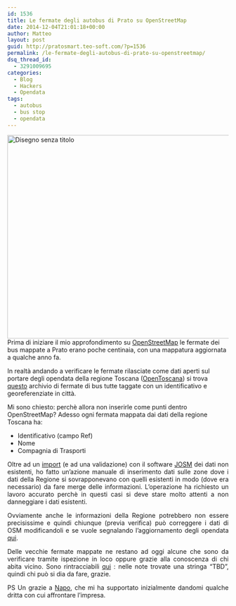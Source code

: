 ```yaml
---
id: 1536
title: Le fermate degli autobus di Prato su OpenStreetMap
date: 2014-12-04T21:01:18+00:00
author: Matteo
layout: post
guid: http://pratosmart.teo-soft.com/?p=1536
permalink: /le-fermate-degli-autobus-di-prato-su-openstreetmap/
dsq_thread_id:
  - 3291009695
categories:
  - Blog
  - Hackers
  - Opendata
tags:
  - autobus
  - bus stop
  - opendata
---
```

[<img class="alignleft  wp-image-1538" src="http://pratosmart.teo-soft.com/wp-content/uploads/2014/12/Disegno-senza-titolo.jpg" alt="Disegno senza titolo" width="617" height="462" srcset="http://pratosmart.teo-soft.com/wp-content/uploads/2014/12/Disegno-senza-titolo-300x225.jpg 300w, http://pratosmart.teo-soft.com/wp-content/uploads/2014/12/Disegno-senza-titolo.jpg 960w" sizes="(max-width: 617px) 100vw, 617px" />](http://pratosmart.teo-soft.com/wp-content/uploads/2014/12/Disegno-senza-titolo.jpg)Prima di iniziare il mio approfondimento su <a title="Il “catasto 2.0″ si chiama OpenStreetMap" href="http://pratosmart.teo-soft.com/il-catasto-2-0-si-chiama-openstreetmap/" target="_blank">OpenStreetMap</a> le fermate dei bus mappate a Prato erano poche centinaia, con una mappatura aggiornata a qualche anno fa.

In realtà andando a verificare le fermate rilasciate come dati aperti sul portare degli opendata della regione Toscana (<a href="http://open.toscana.it/" target="_blank">OpenToscana</a>) si trova <a href="http://dati.toscana.it/dataset/8bb8f8fe-fe7d-41d0-90dc-49f2456180d1/resource/f42cbd9e-be0c-4bab-af32-1fee4160796a/download/c.a.p.0111201431122014googletransit.zip" target="_blank">questo</a> archivio di fermate di bus tutte taggate con un identificativo e georeferenziate in città.

Mi sono chiesto: perchè allora non inserirle come punti dentro OpenStreetMap? Adesso ogni fermata mappata dai dati della regione Toscana ha:

  * Identificativo (campo Ref)
  * Nome
  * Compagnia di Trasporti

<p style="text-align: justify;">
  Oltre ad un <a href="http://wiki.openstreetmap.org/wiki/IT:Import/Guidelines" target="_blank">import</a> (e ad una validazione) con il software <a href="https://josm.openstreetmap.de/" target="_blank">JOSM</a> dei dati non esistenti, ho fatto un&#8217;azione manuale di inserimento dati sulle zone dove i dati della Regione si sovrapponevano con quelli esistenti in modo (dove era necessario) da fare merge delle informazioni. L&#8217;operazione ha richiesto un lavoro accurato perchè in questi casi si deve stare molto attenti a non danneggiare i dati esistenti.
</p>

<p style="text-align: justify;">
  Ovviamente anche le informazioni della Regione potrebbero non essere precisissime e quindi chiunque (previa verifica) può correggere i dati di OSM modificandoli e se vuole segnalando l&#8217;aggiornamento degli opendata <a href="http://open.toscana.it/" target="_blank">qui</a>.
</p>

<p style="text-align: justify;">
  Delle vecchie fermate mappate ne restano ad oggi alcune che sono da verificare tramite ispezione in loco oppure grazie alla conoscenza di chi abita vicino. Sono rintracciabili <a href="http://overpass-turbo.eu/map.html?Q=%2F*%0AThis%20has%20been%20generated%20by%20the%20overpass-turbo%20wizard.%0AThe%20original%20search%20was%3A%0A%E2%80%9C%22Bus%20Stop%22%20and%20note%3DTBD%E2%80%9D%0A*%2F%0A%5Bout%3Ajson%5D%5Btimeout%3A25%5D%3B%0A%2F%2F%20gather%20results%0A(%0A%20%20%2F%2F%20query%20part%20for%3A%20%E2%80%9C%22Bus%20Stop%22%20and%20note%3DTBD%E2%80%9D%0A%20%20node%5B%22highway%22%3D%22bus_stop%22%5D%5B%22note%22%3D%22TBD%22%5D(43.81396800431211%2C10.943756103515625%2C43.982933852960805%2C11.269569396972656)%3B%0A)%3B%0A%2F%2F%20print%20results%0Aout%20body%3B%0A%3E%3B%0Aout%20skel%20qt%3B" target="_blank">qui</a> : nelle note trovate una stringa &#8220;TBD&#8221;, quindi chi può si dia da fare, grazie.
</p>

<p style="text-align: justify;">
  PS Un grazie a <a href="http://de.straba.us/" target="_blank">Napo</a>, che mi ha supportato inizialmente dandomi qualche dritta con cui affrontare l&#8217;impresa.
</p>